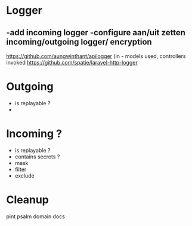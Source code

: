 # Logger
-add incoming logger
-configure aan/uit zetten incoming/outgoing logger/ encryption
- 
  https://github.com/aungwinthant/apilogger (in - models used, controllers invoked
  https://github.com/spatie/laravel-http-logger

# Outgoing
- is replayable ?
- 
# Incoming ?
- is replayable ?
- contains secrets ?
- mask
- filter
- exclude


# Cleanup
pint
psalm
domain
docs
